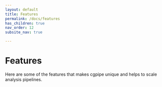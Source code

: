 ```yaml
---
layout: default
title: Features
permalink: /docs/features
has_children: true
nav_order: 12
subsite_nav: true

---
```


# Features

Here are some of the features that makes cgpipe unique and helps to scale analysis pipelines.